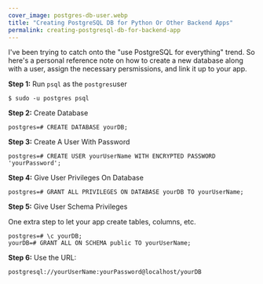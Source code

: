 ```yaml
---
cover_image: postgres-db-user.webp
title: "Creating PostgreSQL DB for Python Or Other Backend Apps"
permalink: creating-postgresql-db-for-backend-app
---
```


I've been trying to catch onto the "use PostgreSQL for everything" trend. So here's a personal reference note on how to create a new database along with a user, assign the necessary persmissions, and link it up to your app.

__Step 1:__ Run `psql` as the `postgres`user

```
$ sudo -u postgres psql
```

__Step 2:__ Create Database

```
postgres=# CREATE DATABASE yourDB;
```

__Step 3:__ Create A User With Password

```
postgres=# CREATE USER yourUserName WITH ENCRYPTED PASSWORD 'yourPassword';
```

__Step 4:__  Give User Privileges On Database

```
postgres=# GRANT ALL PRIVILEGES ON DATABASE yourDB TO yourUserName;
```

__Step 5:__ Give User Schema Privileges

One extra step to let your app create tables, columns, etc.

```
postgres=# \c yourDB;
yourDB=# GRANT ALL ON SCHEMA public TO yourUserName;
```

__Step 6:__ Use the URL:

```
postgresql://yourUserName:yourPassword@localhost/yourDB
```


